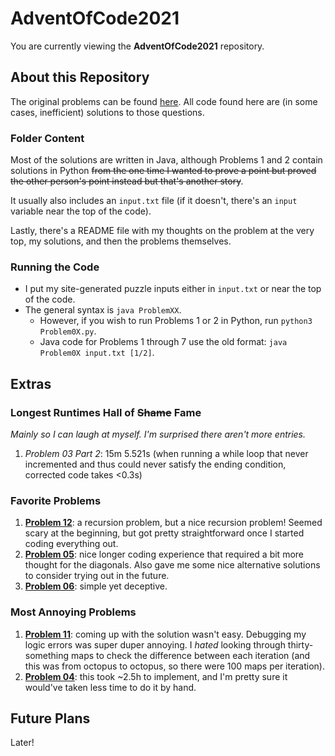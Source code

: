 # AdventOfCode2021
You are currently viewing the **AdventOfCode2021** repository.

## About this Repository
The original problems can be found [here](https://adventofcode.com/2021 "Advent of Code 2021"). All code found here are (in some cases, inefficient) solutions to those questions.

### Folder Content
Most of the solutions are written in Java, although Problems 1 and 2 contain solutions in Python ~~from the one time I wanted to prove a point but proved the other person's point instead but that's another story~~.

It usually also includes an `input.txt` file (if it doesn't, there's an `input` variable near the top of the code).

Lastly, there's a README file with my thoughts on the problem at the very top, my solutions, and then the problems themselves.

### Running the Code
- I put my site-generated puzzle inputs either in `input.txt` or near the top of the code.
- The general syntax is `java ProblemXX`.
  - However, if you wish to run Problems 1 or 2 in Python, run `python3 Problem0X.py`.
  - Java code for Problems 1 through 7 use the old format: `java Problem0X input.txt [1/2]`.

## Extras
### Longest Runtimes Hall of ~~Shame~~ Fame
*Mainly so I can laugh at myself. I'm surprised there aren't more entries.*
1. *Problem 03 Part 2*: 15m 5.521s (when running a while loop that never incremented and thus could never satisfy the ending condition, corrected code takes <0.3s)

### Favorite Problems
1. [**Problem 12**](https://github.com/Daphne-Qin/AdventOfCode2021/tree/main/Problem12): a recursion problem, but a nice recursion problem! Seemed scary at the beginning, but got pretty straightforward once I started coding everything out.
2. [**Problem 05**](https://github.com/Daphne-Qin/AdventOfCode2021/tree/main/Problem05): nice longer coding experience that required a bit more thought for the diagonals. Also gave me some nice alternative solutions to consider trying out in the future.
3. [**Problem 06**](https://github.com/Daphne-Qin/AdventOfCode2021/tree/main/Problem06): simple yet deceptive.

### Most Annoying Problems
1. [**Problem 11**](https://github.com/Daphne-Qin/AdventOfCode2021/tree/main/Problem11): coming up with the solution wasn't easy. Debugging my logic errors was super duper annoying. I *hated* looking through thirty-something maps to check the difference between each iteration (and this was from octopus to octopus, so there were 100 maps per iteration).
2. [**Problem 04**](https://github.com/Daphne-Qin/AdventOfCode2021/tree/main/Problem04): this took ~2.5h to implement, and I'm pretty sure it would've taken less time to do it by hand.

## Future Plans
Later!
